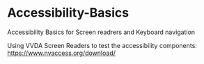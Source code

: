 # Accessibility-Basics
Accessibility Basics for Screen readrers and Keyboard navigation

Using VVDA Screen Readers to test the accessibility components: https://www.nvaccess.org/download/

